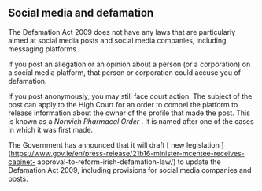 ##  Social media and defamation

The Defamation Act 2009 does not have any laws that are particularly aimed at
social media posts and social media companies, including messaging platforms.

If you post an allegation or an opinion about a person (or a corporation) on a
social media platform, that person or corporation could accuse you of
defamation.

If you post anonymously, you may still face court action. The subject of the
post can apply to the High Court for an order to compel the platform to
release information about the owner of the profile that made the post. This is
known as a _Norwich Pharmacal Order_ . It is named after one of the cases in
which it was first made.

The Government has announced that it will draft [ new legislation
](https://www.gov.ie/en/press-release/21b16-minister-mcentee-receives-cabinet-
approval-to-reform-irish-defamation-law/) to update the Defamation Act 2009,
including provisions for social media companies and posts.
